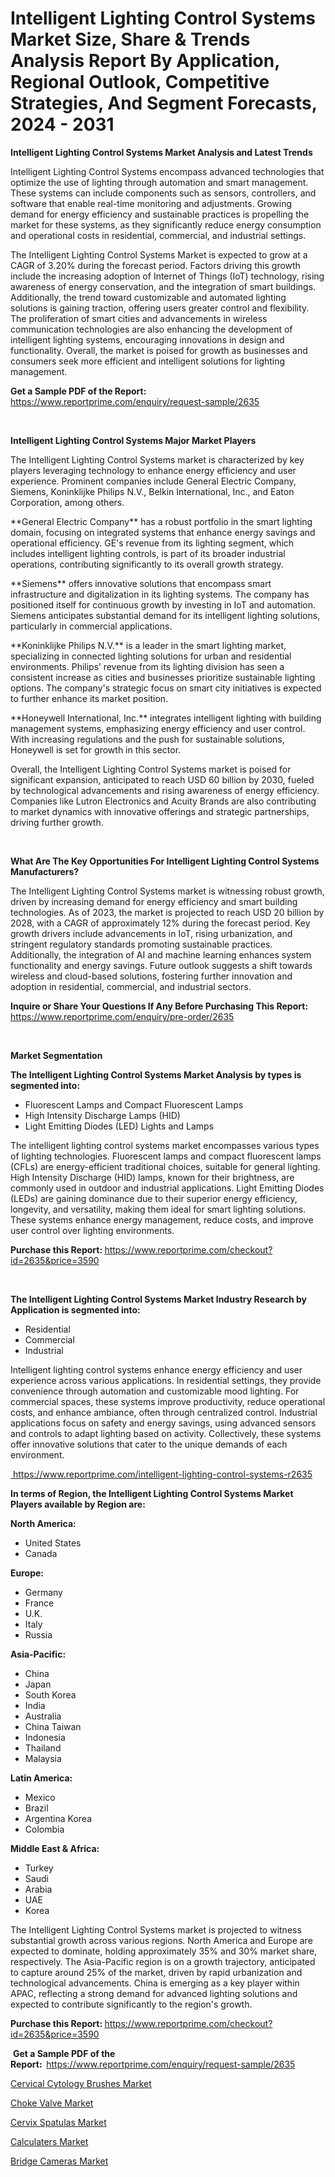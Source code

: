 <p><h1>Intelligent Lighting Control Systems Market Size, Share & Trends Analysis Report By Application, Regional Outlook, Competitive Strategies, And Segment Forecasts, 2024 - 2031</h1></p><p><strong>Intelligent Lighting Control Systems Market Analysis and Latest Trends</strong></p>
<p><p>Intelligent Lighting Control Systems encompass advanced technologies that optimize the use of lighting through automation and smart management. These systems can include components such as sensors, controllers, and software that enable real-time monitoring and adjustments. Growing demand for energy efficiency and sustainable practices is propelling the market for these systems, as they significantly reduce energy consumption and operational costs in residential, commercial, and industrial settings.</p><p>The Intelligent Lighting Control Systems Market is expected to grow at a CAGR of 3.20% during the forecast period. Factors driving this growth include the increasing adoption of Internet of Things (IoT) technology, rising awareness of energy conservation, and the integration of smart buildings. Additionally, the trend toward customizable and automated lighting solutions is gaining traction, offering users greater control and flexibility. The proliferation of smart cities and advancements in wireless communication technologies are also enhancing the development of intelligent lighting systems, encouraging innovations in design and functionality. Overall, the market is poised for growth as businesses and consumers seek more efficient and intelligent solutions for lighting management.</p></p>
<p><strong>Get a Sample PDF of the Report:&nbsp;</strong> <a href="https://www.reportprime.com/enquiry/request-sample/2635">https://www.reportprime.com/enquiry/request-sample/2635</a></p>
<p>&nbsp;</p>
<p><strong>Intelligent Lighting Control Systems Major Market Players</strong></p>
<p><p>The Intelligent Lighting Control Systems market is characterized by key players leveraging technology to enhance energy efficiency and user experience. Prominent companies include General Electric Company, Siemens, Koninklijke Philips N.V., Belkin International, Inc., and Eaton Corporation, among others.</p><p>**General Electric Company** has a robust portfolio in the smart lighting domain, focusing on integrated systems that enhance energy savings and operational efficiency. GE's revenue from its lighting segment, which includes intelligent lighting controls, is part of its broader industrial operations, contributing significantly to its overall growth strategy.</p><p>**Siemens** offers innovative solutions that encompass smart infrastructure and digitalization in its lighting systems. The company has positioned itself for continuous growth by investing in IoT and automation. Siemens anticipates substantial demand for its intelligent lighting solutions, particularly in commercial applications.</p><p>**Koninklijke Philips N.V.** is a leader in the smart lighting market, specializing in connected lighting solutions for urban and residential environments. Philips’ revenue from its lighting division has seen a consistent increase as cities and businesses prioritize sustainable lighting options. The company's strategic focus on smart city initiatives is expected to further enhance its market position.</p><p>**Honeywell International, Inc.** integrates intelligent lighting with building management systems, emphasizing energy efficiency and user control. With increasing regulations and the push for sustainable solutions, Honeywell is set for growth in this sector.</p><p>Overall, the Intelligent Lighting Control Systems market is poised for significant expansion, anticipated to reach USD 60 billion by 2030, fueled by technological advancements and rising awareness of energy efficiency. Companies like Lutron Electronics and Acuity Brands are also contributing to market dynamics with innovative offerings and strategic partnerships, driving further growth.</p></p>
<p>&nbsp;</p>
<p><strong>What Are The Key Opportunities For Intelligent Lighting Control Systems Manufacturers?</strong></p>
<p><p>The Intelligent Lighting Control Systems market is witnessing robust growth, driven by increasing demand for energy efficiency and smart building technologies. As of 2023, the market is projected to reach USD 20 billion by 2028, with a CAGR of approximately 12% during the forecast period. Key growth drivers include advancements in IoT, rising urbanization, and stringent regulatory standards promoting sustainable practices. Additionally, the integration of AI and machine learning enhances system functionality and energy savings. Future outlook suggests a shift towards wireless and cloud-based solutions, fostering further innovation and adoption in residential, commercial, and industrial sectors.</p></p>
<p><strong>Inquire or Share Your Questions If Any Before Purchasing This Report:</strong> <a href="https://www.reportprime.com/enquiry/pre-order/2635">https://www.reportprime.com/enquiry/pre-order/2635</a></p>
<p>&nbsp;</p>
<p><strong>Market Segmentation</strong></p>
<p><strong>The Intelligent Lighting Control Systems Market Analysis by types is segmented into:</strong></p>
<p><ul><li>Fluorescent Lamps and Compact Fluorescent Lamps</li><li>High Intensity Discharge Lamps (HID)</li><li>Light Emitting Diodes (LED) Lights and Lamps</li></ul></p>
<p><p>The intelligent lighting control systems market encompasses various types of lighting technologies. Fluorescent lamps and compact fluorescent lamps (CFLs) are energy-efficient traditional choices, suitable for general lighting. High Intensity Discharge (HID) lamps, known for their brightness, are commonly used in outdoor and industrial applications. Light Emitting Diodes (LEDs) are gaining dominance due to their superior energy efficiency, longevity, and versatility, making them ideal for smart lighting solutions. These systems enhance energy management, reduce costs, and improve user control over lighting environments.</p></p>
<p><strong>Purchase this Report:&nbsp;</strong><a href="https://www.reportprime.com/checkout?id=2635&price=3590">https://www.reportprime.com/checkout?id=2635&price=3590</a></p>
<p>&nbsp;</p>
<p><strong>The Intelligent Lighting Control Systems Market Industry Research by Application is segmented into:</strong></p>
<p><ul><li>Residential</li><li>Commercial</li><li>Industrial</li></ul></p>
<p><p>Intelligent lighting control systems enhance energy efficiency and user experience across various applications. In residential settings, they provide convenience through automation and customizable mood lighting. For commercial spaces, these systems improve productivity, reduce operational costs, and enhance ambiance, often through centralized control. Industrial applications focus on safety and energy savings, using advanced sensors and controls to adapt lighting based on activity. Collectively, these systems offer innovative solutions that cater to the unique demands of each environment.</p></p>
<p><a href="https://www.reportprime.com/intelligent-lighting-control-systems-r2635">&nbsp;https://www.reportprime.com/intelligent-lighting-control-systems-r2635</a></p>
<p><strong>In terms of Region, the Intelligent Lighting Control Systems Market Players available by Region are:</strong></p>
<p>
    <p> <strong> North America: </strong>
        <ul>
            <li>United States</li>
            <li>Canada</li>
        </ul>
        </p> 
    <p> <strong> Europe: </strong>
        <ul>
            <li>Germany</li>
            <li>France</li>
            <li>U.K.</li>
            <li>Italy</li>
            <li>Russia</li>
        </ul>
        </p> 
    <p> <strong> Asia-Pacific: </strong>
        <ul>
            <li>China</li>
            <li>Japan</li>
            <li>South Korea</li>
            <li>India</li>
            <li>Australia</li>
            <li>China Taiwan</li>
            <li>Indonesia</li>
            <li>Thailand</li>
            <li>Malaysia</li>
        </ul>
        </p> 
    <p> <strong> Latin America: </strong>
        <ul>
            <li>Mexico</li>
            <li>Brazil</li>
            <li>Argentina Korea</li>
            <li>Colombia</li>
        </ul>
        </p> 
    <p> <strong> Middle East & Africa: </strong>
        <ul>
            <li>Turkey</li>
            <li>Saudi</li>
            <li>Arabia</li>
            <li>UAE</li>
            <li>Korea</li>
        </ul>
    </p>
    </p>
<p><p>The Intelligent Lighting Control Systems market is projected to witness substantial growth across various regions. North America and Europe are expected to dominate, holding approximately 35% and 30% market share, respectively. The Asia-Pacific region is on a growth trajectory, anticipated to capture around 25% of the market, driven by rapid urbanization and technological advancements. China is emerging as a key player within APAC, reflecting a strong demand for advanced lighting solutions and expected to contribute significantly to the region's growth.</p></p>
<p><strong>Purchase this Report: </strong><a href="https://www.reportprime.com/checkout?id=2635&price=3590">https://www.reportprime.com/checkout?id=2635&price=3590</a></p>
<p>&nbsp;<strong>Get a Sample PDF of the Report:&nbsp;&nbsp;</strong><a href="https://www.reportprime.com/enquiry/request-sample/2635">https://www.reportprime.com/enquiry/request-sample/2635</a></p>
<p><strong></strong></p>
<p><p><a href="https://issuu.com/reportprime-2/docs/cervical-cytology-brushes-market-si_dca4f1af60d299">Cervical Cytology Brushes Market</a></p><p><a href="https://www.linkedin.com/pulse/what-innovations-market-trends-shaping-choke-valve-kantelligence-lk1if?trackingId=yhsCPrlBQ9envX8Wt%2FGs8A%3D%3D">Choke Valve Market</a></p><p><a href="https://issuu.com/reportprime-2/docs/cervix-spatulas-market-size-2030.pp_69dc7410b4febc">Cervix Spatulas Market</a></p><p><a href="https://github.com/AKSHATREPORTPRIME/Market-Research-Report-List-6/blob/main/calculaters-market.md">Calculaters Market</a></p><p><a href="https://github.com/BellAuer/Market-Research-Report-List-1/blob/main/bridge-cameras-market.md">Bridge Cameras Market</a></p></p>